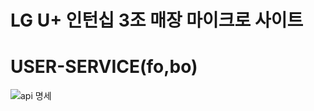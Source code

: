 # LG U+ 인턴십 3조 매장 마이크로 사이트
# USER-SERVICE(fo,bo)
![api 명세](https://user-images.githubusercontent.com/60427107/146666787-0e5bd685-c3b6-4f8d-99b3-1abd73e26a1d.PNG)
